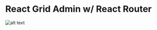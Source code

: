 # React Grid Admin w/ React Router

![alt text](https://raw.githubusercontent.com/johnrob1880/react-admin-router/master/assets/images/screenshot.png)
